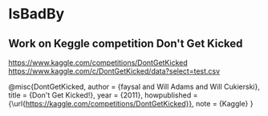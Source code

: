 # IsBadBy
## Work on Keggle competition Don't Get Kicked
https://www.kaggle.com/competitions/DontGetKicked
https://www.kaggle.com/c/DontGetKicked/data?select=test.csv


@misc{DontGetKicked,
    author = {faysal and Will Adams and Will Cukierski},
    title = {Don't Get Kicked!},
    year = {2011},
    howpublished = {\url{https://kaggle.com/competitions/DontGetKicked}},
    note = {Kaggle}
}
